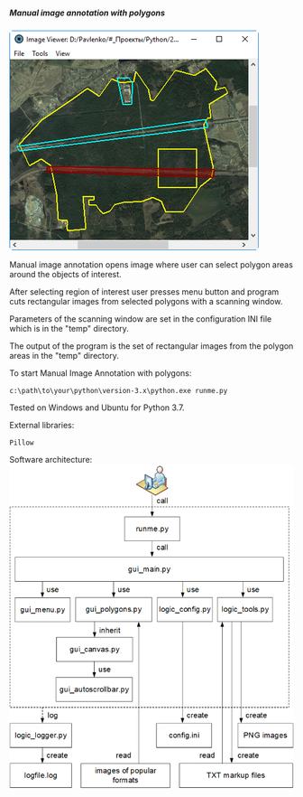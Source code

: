 ##### Manual image annotation with polygons

![Manual image annotation with polygons](data/2019.01.03-manual-image-annotation-with-polygons.png)

Manual image annotation opens image where user can select
polygon areas around the objects of interest.

After selecting region of interest user presses menu button
and program cuts rectangular images from selected polygons
with a scanning window.

Parameters of the scanning window are set in the
configuration INI file which is in the "temp" directory.

The output of the program is the set of rectangular
images from the polygon areas in the "temp" directory.

To start Manual Image Annotation with polygons:
```shell
c:\path\to\your\python\version-3.x\python.exe runme.py
```

Tested on Windows and Ubuntu for Python 3.7.

External libraries:
```shell
Pillow
```

Software architecture:
![Software architecture](data/2019.06.17-annotation-with-polygons-architecture.png)
